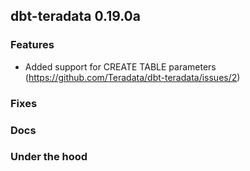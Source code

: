 ## dbt-teradata 0.19.0a

### Features
* Added support for CREATE TABLE parameters (https://github.com/Teradata/dbt-teradata/issues/2)

### Fixes

### Docs

### Under the hood
